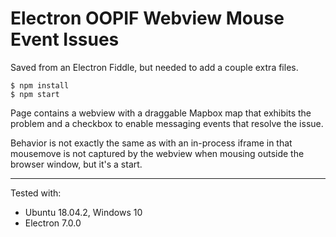 # Electron OOPIF Webview Mouse Event Issues

Saved from an Electron Fiddle, but needed to add a couple extra files.

```shell script
$ npm install
$ npm start
```  

Page contains a webview with a draggable Mapbox map that exhibits the problem
and a checkbox to enable messaging events that resolve the issue.

Behavior is not exactly the same as with an in-process iframe in that mousemove is not captured by the 
webview when mousing outside the browser window, but it's a start.

---

Tested with:
- Ubuntu 18.04.2, Windows 10
- Electron 7.0.0

